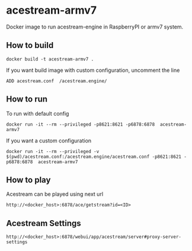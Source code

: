 # acestream-armv7
Docker image to run acestream-engine in RaspberryPI or armv7 system.

## How to build
```
docker build -t acestream-armv7 .
```
If you want build image with custom configuration, uncomment the line 
```
ADD acestream.conf  /acestream.engine/
```


## How to run
To run with default config
```
docker run -it --rm --privileged -p8621:8621 -p6878:6878  acestream-armv7
```
If you want a custom configuration
```
docker run -it --rm --privileged -v $(pwd)/acestream.conf:/acestream.engine/acestream.conf -p8621:8621 -p6878:6878  acestream-armv7
```

## How to play
Acestream can be played using next url
```
http://<docker_host>:6878/ace/getstream?id=<ID>
```

## Acestream Settings
```
http://<docker_host>:6878/webui/app/acestream/server#proxy-server-settings
```
